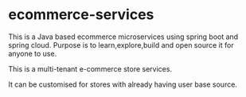# ecommerce-services

This is a Java based ecommerce microservices using spring boot and spring cloud.
Purpose is to learn,explore,build and open source it for anyone to use.

This is a multi-tenant e-commerce store services.

It can be customised for stores with already having user base source.



